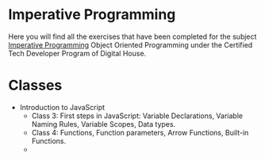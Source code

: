# Imperative Programming
Here you will find all the exercises that have been completed for the subject [Imperative Programming]( ) Object Oriented Programming under the Certified Tech Developer Program of Digital House.

# Classes
- Introduction to JavaScript 
  - Class 3: First steps in JavaScript: Variable Declarations, Variable Naming Rules, Variable Scopes, Data types. 
  - Class 4: Functions, Function parameters, Arrow Functions, Built-in Functions.
  - 


  
